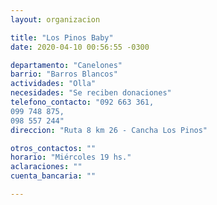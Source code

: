 ```yaml
---
layout: organizacion

title: "Los Pinos Baby"
date: 2020-04-10 00:56:55 -0300

departamento: "Canelones"
barrio: "Barros Blancos"
actividades: "Olla"
necesidades: "Se reciben donaciones"
telefono_contacto: "092 663 361,
099 748 875,
098 557 244"
direccion: "Ruta 8 km 26 - Cancha Los Pinos"

otros_contactos: ""
horario: "Miércoles 19 hs."
aclaraciones: ""
cuenta_bancaria: ""

---
```

